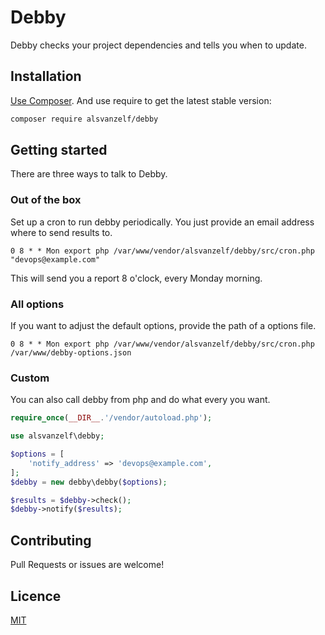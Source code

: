 # Debby

Debby checks your project dependencies and tells you when to update.


## Installation

[Use Composer](http://getcomposer.org/). And use require to get the latest stable version:

``` sh
composer require alsvanzelf/debby
```


## Getting started

There are three ways to talk to Debby.

### Out of the box

Set up a cron to run debby periodically.
You just provide an email address where to send results to.

`0 8 * * Mon export php /var/www/vendor/alsvanzelf/debby/src/cron.php "devops@example.com"`

This will send you a report 8 o'clock, every Monday morning.

### All options

If you want to adjust the default options, provide the path of a options file.

`0 8 * * Mon export php /var/www/vendor/alsvanzelf/debby/src/cron.php /var/www/debby-options.json`

### Custom

You can also call debby from php and do what every you want.

``` php
require_once(__DIR__.'/vendor/autoload.php');

use alsvanzelf\debby;

$options = [
	'notify_address' => 'devops@example.com',
];
$debby = new debby\debby($options);

$results = $debby->check();
$debby->notify($results);
```


## Contributing

Pull Requests or issues are welcome!


## Licence

[MIT](/LICENSE)

